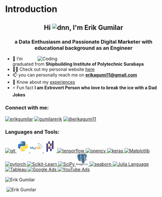 # Introduction
<h2 align="center">Hi <img align="top" alt="dnn" width="32px" src="https://raw.githubusercontent.com/iampavangandhi/iampavangandhi/master/gifs/Hi.gif">, I'm Erik Gumilar</h2> 
<h3 align="center">a Data Enthusiasm and Passionate Digital Marketer with educational background as an Engineer</h3>
<img align="right" alt="Coding" width="400" src="https://cdn.dribbble.com/users/1162077/screenshots/3848914/programmer.gif">

- 🔭 I’m graduated from **Shipbuilding Institute of Polytechnic Surabaya**
- 👨‍💻 Check out my personal website [here](https://ErikGumilar.github.io/index.html)
- 📫 you can personally reach me on **erikagumi11@gmail.com**
- 📄 Know about my [experiences](https://ErikGumilar.github.io/contactme.html)
- ⚡ Fun fact **I am Extrovert Person who love to break the ice with a Dad Jokes**

<h3 align="left">Connect with me:</h3>
<p align="left">
<a href="https://linkedin.com/in/erikgumilar" target="blank"><img align="center" src="https://raw.githubusercontent.com/rahuldkjain/github-profile-readme-generator/master/src/images/icons/Social/linked-in-alt.svg" alt="erikgumilar" height="30" width="40" /></a>
<a href="https://instagram.com/gumilarerik" target="blank"><img align="center" src="https://raw.githubusercontent.com/rahuldkjain/github-profile-readme-generator/master/src/images/icons/Social/instagram.svg" alt="gumilarerik" height="30" width="40" /></a>
<a href="https://medium.com/@erikagumi11" target="blank"><img align="center" src="https://raw.githubusercontent.com/rahuldkjain/github-profile-readme-generator/master/src/images/icons/Social/medium.svg" alt="@erikagumi11" height="30" width="40" /></a>
</p>

<h3 align="left">Languages and Tools:</h3>
<p align="left"> <a href="https://www.rstudio.com/" target="_blank" rel="noreferrer"> <img src="https://upload.wikimedia.org/wikipedia/commons/d/d0/RStudio_logo_flat.svg" alt="git" width="40" height="40"/> </a> <a href="https://www.python.org" target="_blank" rel="noreferrer"> <img src="https://raw.githubusercontent.com/devicons/devicon/master/icons/python/python-original.svg" alt="python" width="40" height="40"/> </a> <a href="https://www.mysql.com/" target="_blank" rel="noreferrer"> <img src="https://raw.githubusercontent.com/devicons/devicon/master/icons/mysql/mysql-original-wordmark.svg" alt="mysql" width="40" height="40"/> </a> <a href="https://pandas.pydata.org/" target="_blank" rel="noreferrer"> <img src="https://raw.githubusercontent.com/devicons/devicon/2ae2a900d2f041da66e950e4d48052658d850630/icons/pandas/pandas-original.svg" alt="pandas" width="40" height="40"/> </a> <a href="https://www.tensorflow.org" target="_blank" rel="noreferrer"> <img src="https://www.vectorlogo.zone/logos/tensorflow/tensorflow-icon.svg" alt="tensorflow" width="40" height="40"/> </a> <a href="https://numpy.org/" target="_blank" rel="noreferrer"> <img src="https://upload.wikimedia.org/wikipedia/commons/3/31/NumPy_logo_2020.svg" alt="opencv" width="40" height="40"/> </a> <a href="https://keras.io/" target="_blank" rel="noreferrer"> <img src="https://upload.wikimedia.org/wikipedia/commons/a/ae/Keras_logo.svg" alt="keras" width="40" height="40"/> </a> <a href="https://matplotlib.org/" target="_blank" rel="noreferrer"> <img src="https://upload.wikimedia.org/wikipedia/commons/8/84/Matplotlib_icon.svg" alt="Matplotlib" width="40" height="40"/> </a> <a href="https://pytorch.org/" target="_blank" rel="noreferrer"> <img src="https://www.vectorlogo.zone/logos/pytorch/pytorch-icon.svg" alt="pytorch" width="40" height="40"/> </a> <a href="https://scikit-learn.org/stable/" target="_blank" rel="noreferrer"> <img src="https://upload.wikimedia.org/wikipedia/commons/0/05/Scikit_learn_logo_small.svg" alt="Scikit-Learn" width="40" height="40"/> </a> <a href="https://scipy.org/" target="_blank" rel="noreferrer"> <img src="https://upload.wikimedia.org/wikipedia/commons/b/b2/SCIPY_2.svg" alt="SciPy" width="40" height="40"/> </a> <a href="https://www.postgresql.org" target="_blank" rel="noreferrer"> <img src="https://raw.githubusercontent.com/devicons/devicon/master/icons/postgresql/postgresql-original-wordmark.svg" alt="postgresql" width="40" height="40"/> </a> <a href="https://seaborn.pydata.org/" target="_blank" rel="noreferrer"> <img src="https://seaborn.pydata.org/_images/logo-mark-lightbg.svg" alt="seaborn" width="40" height="40"/> </a> <a href="https://julialang.org/" target="_blank" rel="noreferrer"> <img src="https://upload.wikimedia.org/wikipedia/commons/1/1f/Julia_Programming_Language_Logo.svg" alt="Julia Language" width="40" height="40"/> </a> <a href="https://www.tableau.com/" target="_blank" rel="noreferrer"> <img src="https://www.bairesdev.com/wp-content/uploads//2021/07/tableau.svg" alt="Tableau" width="40" height="40"/> </a> <a href="https://ads.google.com/intl/id_id/getstarted/?subid=id-id-ha-aw-bk-c-h00!o3~84351771590~kwd-94527731~7177593738~448255056697&gclid=CjwKCAjw_tWRBhAwEiwALxFPoZKvkXthyuAfPoAWnt2bmNe9nEb5VbicE-0mZGzRoLsm3VMxRUfpSxoCmbMQAvD_BwE&gclsrc=aw.ds" target="_blank" rel="noreferrer"> <img src="https://upload.wikimedia.org/wikipedia/commons/c/c7/Google_Ads_logo.svg" alt="Google Ads" width="40" height="40"/> </a> <a href="https://www.youtube.com/intl/en_id/ads/?subid=id-en-ha-yt-bk-c-exa!o3~CjwKCAjw_tWRBhAwEiwALxFPoWkFwUV-cwjkVxisAyLHWV6U-2E599pFam7pMXIGtJUM8TrxtZh80RoCmNgQAvD_BwE~%7badgroup%7d~kwd-7683981707~10972609659~460087117090&gclid=CjwKCAjw_tWRBhAwEiwALxFPoWkFwUV-cwjkVxisAyLHWV6U-2E599pFam7pMXIGtJUM8TrxtZh80RoCmNgQAvD_BwE&gclsrc=aw.ds" target="_blank" rel="noreferrer"> <img src="https://upload.wikimedia.org/wikipedia/commons/e/e1/Logo_of_YouTube_%282015-2017%29.svg" alt="YouTube Ads" width="40" height="40"/> </a> </p>

<p><img align="center" src="https://github-readme-stats.vercel.app/api/top-langs?username=ErikGumilar&show_icons=true&locale=en&layout=compact" alt="Erik Gumilar" />
<p>&nbsp;<img align="center" src="https://github-readme-stats.vercel.app/api?username=ErikGumilar&show_icons=true&locale=en" alt="Erik Gumilar" /></p>
